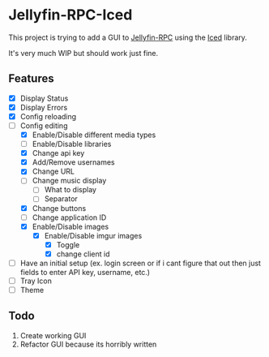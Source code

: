 # Jellyfin-RPC-Iced

This project is trying to add a GUI to [Jellyfin-RPC](https://github.com/radiicall/jellyfin-rpc) using the [Iced](https://github.com/iced-rs/iced) library.

It's very much WIP but should work just fine.

## Features
- [x] Display Status
- [x] Display Errors
- [x] Config reloading
- [ ] Config editing
  - [x] Enable/Disable different media types
  - [ ] Enable/Disable libraries
  - [x] Change api key
  - [x] Add/Remove usernames
  - [x] Change URL
  - [ ] Change music display
    - [ ] What to display
    - [ ] Separator
  - [x] Change buttons
  - [ ] Change application ID
  - [x] Enable/Disable images
    - [x] Enable/Disable imgur images
      - [x] Toggle
      - [x] change client id
- [ ] Have an initial setup (ex. login screen or if i cant figure that out then just fields to enter API key, username, etc.)
- [ ] Tray Icon
- [ ] Theme

## Todo
1. Create working GUI
2. Refactor GUI because its horribly written
